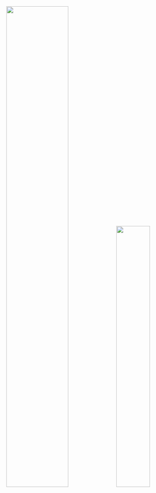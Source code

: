 <div>
    <img src="https://github-readme-stats.vercel.app/api?username=gubalero&show_icons=true&theme=tokyonight&count_private=true&hide=stars&locale=pt-br&include_all_commits=true&border_color=b29ed0" width="57%"/>
    <img src="https://github-readme-stats.vercel.app/api/top-langs/?username=gubalero&layout=compact&show_icons=true&theme=tokyonight&count_private=true&hide=stars&locale=pt-br&include_all_commits=true&langs_count=10&border_color=b29ed0" width="42%"/>
</div>
